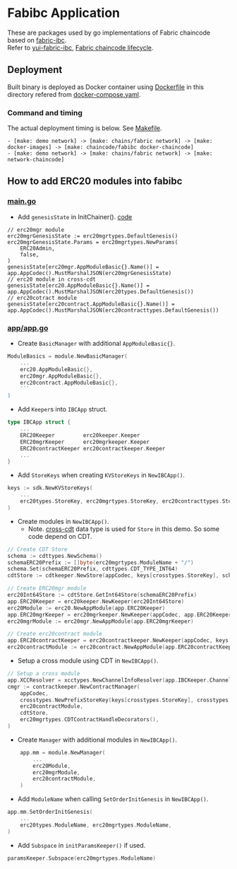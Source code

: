 # Fabibc Application
These are packages used by go implementations of Fabric chaincode based on [fabric-ibc](https://github.com/datachainlab/public-docs/tree/master/fabric-ibc).  
Refer to [yui-fabric-ibc](https://github.com/hyperledger-labs/yui-fabric-ibc), [Fabric chaincode lifecycle](https://hyperledger-fabric.readthedocs.io/en/release-2.2/chaincode_lifecycle.html).

## Deployment
Built binary is deployed as Docker container using [Dockerfile](https://github.com/datachainlab/fabric-tendermint-cross-demo/blob/main/demo/chains/fabric/chaincode/fabibc/Dockerfile) in this directory refered from [docker-compose.yaml](https://github.com/datachainlab/fabric-tendermint-cross-demo/blob/main/demo/chains/fabric/docker-compose.yaml).

### Command and timing
The actual deployment timing is below. See [Makefile](https://github.com/datachainlab/fabric-tendermint-cross-demo/blob/main/demo/Makefile).  
```
- [make: demo network] -> [make: chains/fabric network] -> [make:  docker-images] -> [make: chaincode/fabibc docker-chaincode]
- [make: demo network] -> [make: chains/fabric network] -> [make: network-chaincode]
```

## How to add ERC20 modules into fabibc
### [main.go](https://github.com/datachainlab/fabric-tendermint-cross-demo/blob/main/demo/chains/fabric/chaincode/fabibc/main.go)
- Add `genesisState` in InitChainer(). [code](https://github.com/datachainlab/fabric-tendermint-cross-demo/blob/main/demo/chains/fabric/chaincode/fabibc/main.go)
```
// erc20mgr module
erc20mgrGenesisState := erc20mgrtypes.DefaultGenesis()
erc20mgrGenesisState.Params = erc20mgrtypes.NewParams(
	ERC20Admin,
	false,
)
genesisState[erc20mgr.AppModuleBasic{}.Name()] = app.AppCodec().MustMarshalJSON(erc20mgrGenesisState)
// erc20 module in cross-cdt
genesisState[erc20.AppModuleBasic{}.Name()] = app.AppCodec().MustMarshalJSON(erc20types.DefaultGenesis())
// erc20cotract module
genesisState[erc20contract.AppModuleBasic{}.Name()] = app.AppCodec().MustMarshalJSON(erc20contracttypes.DefaultGenesis())
```

### [app/app.go](https://github.com/datachainlab/fabric-tendermint-cross-demo/blob/main/demo/chains/fabric/chaincode/fabibc/app/app.go)
- Create `BasicManager` with additional `AppModuleBasic{}`.
```go
ModuleBasics = module.NewBasicManager(
	...
	erc20.AppModuleBasic{},
	erc20mgr.AppModuleBasic{},
	erc20contract.AppModuleBasic{},
	```
)
```

- Add `Keeper`s into `IBCApp` struct.
```go
type IBCApp struct {
	...
	ERC20Keeper         erc20keeper.Keeper
	ERC20mgrKeeper      erc20mgrkeeper.Keeper
	ERC20contractKeeper erc20contractkeeper.Keeper
	...
}
```

- Add `StoreKeys` when creating `KVStoreKeys` in `NewIBCApp()`.
```go
keys := sdk.NewKVStoreKeys(
	...
	erc20types.StoreKey, erc20mgrtypes.StoreKey, erc20contracttypes.StoreKey,
)
```

- Create modules in `NewIBCApp()`.
	- Note. [cross-cdt](https://github.com/datachainlab/cross-cdt) data type is used for `Store` in this demo. So some code depend on CDT.
```go
// Create CDT Store
schema := cdttypes.NewSchema()
schemaERC20Prefix := []byte(erc20mgrtypes.ModuleName + "/")
schema.Set(schemaERC20Prefix, cdttypes.CDT_TYPE_INT64)
cdtStore := cdtkeeper.NewStore(appCodec, keys[crosstypes.StoreKey], schema)

// Create ERC20mgr module
erc20Int64Store := cdtStore.GetInt64Store(schemaERC20Prefix)
app.ERC20Keeper = erc20keeper.NewKeeper(erc20Int64Store)
erc20Module := erc20.NewAppModule(app.ERC20Keeper)
app.ERC20mgrKeeper = erc20mgrkeeper.NewKeeper(appCodec, app.ERC20Keeper, app.GetSubspace(erc20mgrtypes.ModuleName))
erc20mgrModule := erc20mgr.NewAppModule(app.ERC20mgrKeeper)

// Create erc20contract module
app.ERC20contractKeeper = erc20contractkeeper.NewKeeper(appCodec, keys[erc20contracttypes.StoreKey], app.ERC20mgrKeeper)
erc20contractModule := erc20contract.NewAppModule(app.ERC20contractKeeper)
```

- Setup a cross module using CDT in `NewIBCApp()`.
```go
// Setup a cross module
app.XCCResolver = xcctypes.NewChannelInfoResolver(app.IBCKeeper.ChannelKeeper)
cmgr := contractkeeper.NewContractManager(
	appCodec,
	crosstypes.NewPrefixStoreKey(keys[crosstypes.StoreKey], crosstypes.ContractManagerPrefix),
	erc20contractModule,
	cdtStore,
	erc20mgrtypes.CDTContractHandleDecorators(),
)
```

- Create `Manager` with additional modules in `NewIBCApp()`.
```go
	app.mm = module.NewManager(
		...
		erc20Module,
		erc20mgrModule,
		erc20contractModule,
	)
```

- Add `ModuleName` when calling `SetOrderInitGenesis` in `NewIBCApp()`.
```go
app.mm.SetOrderInitGenesis(
	...
	erc20types.ModuleName, erc20mgrtypes.ModuleName,
)
```

- Add `Subspace` in `initParamsKeeper()` if used.
```go
paramsKeeper.Subspace(erc20mgrtypes.ModuleName)
```
